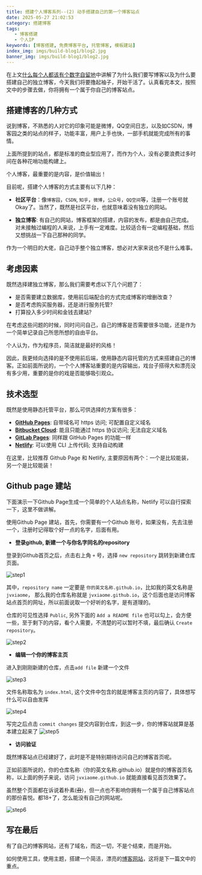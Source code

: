 ```yaml
---
title: 搭建个人博客系列--(2) 动手搭建自己的第一个博客站点
date: 2025-05-27 21:02:53
category: 搭建博客
tags: 
   - 博客搭建
   - 个人IP
keywords: [博客搭建, 免费博客平台, 托管博客, 模板建站]
index_img: imgs/build-blog1/blog2.jpg
banner_img: imgs/build-blog1/blog2.jpg
---
```


在上文[什么每个人都该有个数字自留地](./build-personal-blog1.md)中讲解了为什么我们要写博客以及为什么要搭建自己的独立博客，今天我们将要撸起袖子，开始干活了。认真看完本文，按照文中的步骤去做，你将拥有一个属于你自己的博客站点。

## 搭建博客的几种方式

说到博客，不熟悉的人对它的印象可能是微博，QQ空间日志，以及如CSDN，博客园之类的站点的样子，功能丰富，用户上手也快，一部手机就能完成所有的事情。

上面所提到的站点，都是标准的商业型应用了，而作为个人，没有必要浪费过多时间在各种花哨功能构建上。

个人博客，最重要的是内容，是价值输出！

目前呢，搭建个人博客的方式主要有以下几种：

  - **社区平台**：像`博客园`，`CSDN`, `知乎`，`微博`，`公众号`，`QQ空间`等，注册一个账号就Okay了。当然了，既然是社区平台，也就意味着没有独立的网站。

  - **独立博客**: 有自己的网站，博客框架的搭建，内容的发布，都是由自己完成。对未接触过编程的人来说，上手有一定难度。比较适合有一定编程基础，然后又想挑战一下自己那种的同学。

作为一个明日的大佬，自己动手整个独立博客，想必对大家来说也不是什么难事。

## 考虑因素

既然选择建独立博客，那么我们需要考虑以下几个问题了：

  - 是否需要建立数据库，使用前后端配合的方式完成博客的增删改查？
  - 是否考虑购买服务器，还是进行服务托管?
  - 打算投入多少时间和金钱去建站?
 

在考虑这些问题的时候，同时问问自己，自己的博客是否需要很多功能，还是作为一个简单记录自己所思所想的自由平台。

个人认为，作为程序员，简洁就是最好的风格！

因此，我更倾向选择的是不使用前后端，使用静态内容托管的方式来搭建自己的博客。正如前面所说的，一个个人博客站重要的是内容输出，戏台子搭得大和漂亮没有多少用，重要的是你的戏是否能够吸引观众。

## 技术选型

既然是使用静态托管平台，那么可供选择的方案有很多：
  
  - **[GitHub Pages](https://pages.github.com/)**: 自带域名可 https 访问; 可配置自定义域名
  - **[Bitbucket Cloud](https://confluence.atlassian.com/bitbucket/publishing-a-website-on-bitbucket-cloud-221449776.html)**: 能且只能通过 https 协议访问; 无法自定义域名
  - **[GitLab Pages](https://docs.gitlab.com/ee/user/project/pages/index.html)**: 同样跟 GitHub Pages 的功能一样
  - **[Netlify](https://www.netlify.com/)**: 可以使用 CLI 上传代码; 支持自动构建

在这里，比较推荐 Github Page 和 Netlify, 主要原因有两个：一个是比较能装，另一个是比较能装！

## Github page 建站

下面演示一下Github Page生成一个简单的个人站点名称，Netlify 可以自行探索一下，这里不做讲解。

使用Github Page 建站，首先，你需要有一个Github 账号，如果没有，先去注册一个，注册时记得取个好一点的名字，后面有用。

- **登录github, 新建一个与你名字同名的repository**

登录到Github首页之后，点击右上角 `+` 号，选择 `new repository` 跳转到新建仓库页面。

![step1](https://image.baidu.com/search/down?url=https://tvax4.sinaimg.cn/large/0071fJItgy1i21b6hl5rlj31i70xpe0n.jpg)

其中，`repository name` 一定要是 `你的英文名称.github.io`，比如我的英文名称是`jvxiaome`， 那么我的仓库名称就是 `jvxiaome.github.io`，这个后面也是访问博客站点首页的网址，所以前面说取一个好听的名字，是有道理的。

仓库的可见性选择 `Public`, 另外下面的 `Add a README file` 也可以勾上，会方便一些，至于剩下的内容，看个人需要，不清楚的可以暂时不填，最后确认 `Create repository`。



![step2](https://image.baidu.com/search/down?url=http://tvax3.sinaimg.cn/large/0071fJItgy1i21ba20naej31aa1ah1ba.jpg)


- **编辑一个你的博客主页**

进入到刚刚新建的仓库，点击`add file` 新建一个文件


![step3](https://image.baidu.com/search/down?url=http://tvax2.sinaimg.cn/large/0071fJItgy1i21batizraj31gl0ufn95.jpg)

文件名称取名为 `index.html`, 这个文件中包含的就是博客主页的内容了，具体想写什么可以自由发挥

![step4](https://image.baidu.com/search/down?url=http://tvax4.sinaimg.cn/large/0071fJItgy1i21bb808bfj31zr0thgzj.jpg)

写完之后点击 `commit changes` 提交内容到仓库，到这一步，你的博客站就算是基本建立起来了
![step5](https://image.baidu.com/search/down?url=http://tvax2.sinaimg.cn/large/0071fJItgy1i21bc83oxuj31eu0vyduh.jpg)


- **访问验证**

既然博客站点已经建好了，此时是不是特别期待访问自己的博客首页呢。

正如前面所说的，你的仓库名称（你的英文名称.github.io）就是你的博客首页名称，以上面的例子来说，访问 `jvxiaome.github.io` 就能直接看见首页效果了。

虽然整个页面都在诉说着朴素(~~丑~~)，但一点也不影响你拥有一个属于自己博客站点的那份喜悦。都18+了，怎么能没有自己的网站呢。

![step6](https://image.baidu.com/search/down?url=http://tvax3.sinaimg.cn/large/0071fJItgy1i21bcpjfruj310d0k2go1.jpg)

## 写在最后

有了自己的博客网站，还有了域名，而这一切，不是个结束，而是开始。

如何使用工具，使用主题，搭建一个简洁，漂亮的[博客网站](![my-sit](https://image.baidu.com/search/down?url=http://tvax1.sinaimg.cn/large/0071fJItgy1i21bddtgjjj32cu1h8x6q.jpg))，这将是下一篇文中的重点。






<!-- https://github.com/lmk123/blog/issues/55 -->

